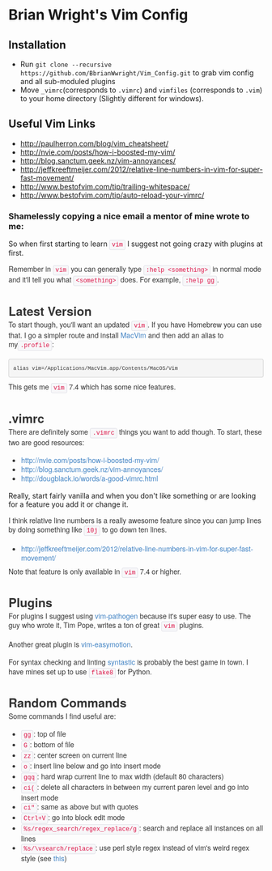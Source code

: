 # Brian Wright's Vim Config

## Installation
* Run ```git clone --recursive https://github.com/BbrianWwright/Vim_Config.git``` to grab vim config and all sub-moduled  plugins
* Move ```_vimrc```(corresponds to ```.vimrc```) and ```vimfiles``` (corresponds to ```.vim```) to your home directory (Slightly different for windows).

## Useful Vim Links
  * http://paulherron.com/blog/vim_cheatsheet/
  * http://nvie.com/posts/how-i-boosted-my-vim/
  * http://blog.sanctum.geek.nz/vim-annoyances/
  * http://jeffkreeftmeijer.com/2012/relative-line-numbers-in-vim-for-super-fast-movement/
  * http://www.bestofvim.com/tip/trailing-whitespace/
  * http://www.bestofvim.com/tip/auto-reload-your-vimrc/

### Shamelessly copying a nice email a mentor of mine wrote to me:
So when first starting to learn&nbsp;<code style="padding:2px 4px;font-family:Menlo,Monaco,'Courier New',monospace;font-size:12px;color:rgb(221,17,68);border-radius:3px;border:1px solid rgb(225,225,232);background-color:rgb(247,247,249)"><span class="il">vim</span></code>&nbsp;I
 suggest not going crazy with plugins at first.</p>
<p style="margin:0px 0px 1.2em;font-family:'Helvetica Neue',Helvetica,Arial,sans-serif;line-height:1.3em;color:rgb(51,51,51)">
Remember in&nbsp;<code style="padding:2px 4px;font-family:Menlo,Monaco,'Courier New',monospace;font-size:12px;color:rgb(221,17,68);border-radius:3px;border:1px solid rgb(225,225,232);background-color:rgb(247,247,249)"><span class="il">vim</span></code>&nbsp;you can generally
 type&nbsp;<code style="padding:2px 4px;font-family:Menlo,Monaco,'Courier New',monospace;font-size:12px;color:rgb(221,17,68);border-radius:3px;border:1px solid rgb(225,225,232);background-color:rgb(247,247,249)">:help &lt;something&gt;</code>&nbsp;in
 normal mode and it'll tell you what&nbsp;<code style="padding:2px 4px;font-family:Menlo,Monaco,'Courier New',monospace;font-size:12px;color:rgb(221,17,68);border-radius:3px;border:1px solid rgb(225,225,232);background-color:rgb(247,247,249)">&lt;something&gt;</code>&nbsp;does.
 For example,&nbsp;<code style="padding:2px 4px;font-family:Menlo,Monaco,'Courier New',monospace;font-size:12px;color:rgb(221,17,68);border-radius:3px;border:1px solid rgb(225,225,232);background-color:rgb(247,247,249)">:help gg</code>.</p>
<h2 style="margin:1.3em 0px 0px;font-family:'Helvetica Neue',Helvetica,Arial,sans-serif;color:rgb(51,51,51);font-size:24px;line-height:36px">
Latest Version</h2>
<p style="margin:0px 0px 1.2em;font-family:'Helvetica Neue',Helvetica,Arial,sans-serif;line-height:1.3em;color:rgb(51,51,51)">
To start though, you'll want an updated&nbsp;<code style="padding:2px 4px;font-family:Menlo,Monaco,'Courier New',monospace;font-size:12px;color:rgb(221,17,68);border-radius:3px;border:1px solid rgb(225,225,232);background-color:rgb(247,247,249)"><span class="il">vim</span></code>.
 If you have Homebrew you can use that. I go a simpler route and install&nbsp;<a href="https://github.com/b4winckler/macvim/releases" style="color:rgb(65,131,196);text-decoration:none" target="_blank">MacVim</a>&nbsp;and then add an alias to my<code style="padding:2px 4px;font-family:Menlo,Monaco,'Courier New',monospace;font-size:12px;color:rgb(221,17,68);border-radius:3px;border:1px solid rgb(225,225,232);background-color:rgb(247,247,249)">.profile</code>:</p>
<pre style="padding:8.5px;font-family:Menlo,Monaco,'Courier New',monospace;font-size:12.025px;color:rgb(51,51,51);border-top-left-radius:4px;border-top-right-radius:4px;border-bottom-right-radius:4px;border-bottom-left-radius:4px;margin-top:0px;margin-bottom:9px;line-height:18px;border:1px solid rgba(0,0,0,0.14902);white-space:pre-wrap;word-break:break-all;word-wrap:break-word;background-color:rgb(245,245,245)"><code style="padding:0px;font-family:Menlo,Monaco,'Courier New',monospace;color:inherit;border-top-left-radius:3px;border-top-right-radius:3px;border-bottom-right-radius:3px;border-bottom-left-radius:3px;border:0px;background-color:transparent">alias <span class="il">vim</span>=/Applications/MacVim.app/<wbr>Contents/MacOS/<span class="il">Vim</span>
</code></pre>
<p style="margin:0px 0px 1.2em;font-family:'Helvetica Neue',Helvetica,Arial,sans-serif;line-height:1.3em;color:rgb(51,51,51)">
This gets me&nbsp;<code style="padding:2px 4px;font-family:Menlo,Monaco,'Courier New',monospace;font-size:12px;color:rgb(221,17,68);border-radius:3px;border:1px solid rgb(225,225,232);background-color:rgb(247,247,249)"><span class="il">vim</span></code>&nbsp;7.4 which
 has some nice features.</p>
<h2 style="margin:1.3em 0px 0px;font-family:'Helvetica Neue',Helvetica,Arial,sans-serif;color:rgb(51,51,51);font-size:24px;line-height:36px">
.vimrc</h2>
<p style="margin:0px 0px 1.2em;font-family:'Helvetica Neue',Helvetica,Arial,sans-serif;line-height:1.3em;color:rgb(51,51,51)">
There are definitely some&nbsp;<code style="padding:2px 4px;font-family:Menlo,Monaco,'Courier New',monospace;font-size:12px;color:rgb(221,17,68);border-radius:3px;border:1px solid rgb(225,225,232);background-color:rgb(247,247,249)">.vimrc</code>&nbsp;things
 you want to add though. To start, these two are good resources:</p>
<ul style="padding:0px;margin:0px 0px 9px 25px;list-style-position:initial;color:rgb(51,51,51);font-family:'Helvetica Neue',Helvetica,Arial,sans-serif;line-height:18px">
<li><a href="http://nvie.com/posts/how-i-boosted-my-vim/" style="color:rgb(65,131,196);text-decoration:none" target="_blank">http://nvie.com/posts/how-i-<wbr>boosted-my-<span class="il">vim</span>/</a></li><li><a href="http://blog.sanctum.geek.nz/vim-annoyances/" style="color:rgb(65,131,196);text-decoration:none" target="_blank">http://blog.sanctum.geek.nz/<wbr><span class="il">vim</span>-annoyances/</a></li><li><a href="http://dougblack.io/words/a-good-vimrc.html" style="color:rgb(65,131,196);text-decoration:none" target="_blank">http://dougblack.io/words/a-<wbr>good-vimrc.html</a></li></ul>
<p style="margin:0px 0px 1.2em;font-family:'Helvetica Neue',Helvetica,Arial,sans-serif;line-height:1.3em;color:rgb(51,51,51)">

Really, start fairly vanilla and when you don't like something or are looking for a feature you add it or change it.</p>
<p style="margin:0px 0px 1.2em;font-family:'Helvetica Neue',Helvetica,Arial,sans-serif;line-height:1.3em;color:rgb(51,51,51)">
I think relative line numbers is a really awesome feature since you can jump lines by doing something like&nbsp;<code style="padding:2px 4px;font-family:Menlo,Monaco,'Courier New',monospace;font-size:12px;color:rgb(221,17,68);border-radius:3px;border:1px solid rgb(225,225,232);background-color:rgb(247,247,249)">10j</code>&nbsp;to
 go down ten lines.</p>
<ul style="padding:0px;margin:0px 0px 9px 25px;list-style-position:initial;color:rgb(51,51,51);font-family:'Helvetica Neue',Helvetica,Arial,sans-serif;line-height:18px">
<li><a href="http://jeffkreeftmeijer.com/2012/relative-line-numbers-in-vim-for-super-fast-movement/" style="color:rgb(65,131,196);text-decoration:none" target="_blank">http://jeffkreeftmeijer.com/<wbr>2012/relative-line-numbers-in-<wbr><span class="il">vim</span>-for-super-fast-movement/</a></li></ul>
<p style="margin:0px 0px 1.2em;font-family:'Helvetica Neue',Helvetica,Arial,sans-serif;line-height:1.3em;color:rgb(51,51,51)">
Note that feature is only available in&nbsp;<code style="padding:2px 4px;font-family:Menlo,Monaco,'Courier New',monospace;font-size:12px;color:rgb(221,17,68);border-radius:3px;border:1px solid rgb(225,225,232);background-color:rgb(247,247,249)"><span class="il">vim</span></code>&nbsp;7.4
 or higher.</p>
<h2 style="margin:1.3em 0px 0px;font-family:'Helvetica Neue',Helvetica,Arial,sans-serif;color:rgb(51,51,51);font-size:24px;line-height:36px">
Plugins</h2>
<p style="margin:0px 0px 1.2em;font-family:'Helvetica Neue',Helvetica,Arial,sans-serif;line-height:1.3em;color:rgb(51,51,51)">
For plugins I suggest using&nbsp;<a href="https://github.com/tpope/vim-pathogen" style="color:rgb(65,131,196);text-decoration:none" target="_blank"><span class="il">vim</span>-pathogen</a>&nbsp;because it's super easy to use. The guy who wrote it, Tim Pope, writes a ton of great&nbsp;<code style="padding:2px 4px;font-family:Menlo,Monaco,'Courier New',monospace;font-size:12px;color:rgb(221,17,68);border-radius:3px;border:1px solid rgb(225,225,232);background-color:rgb(247,247,249)"><span class="il">vim</span></code>&nbsp;plugins.</p>
<p style="margin:0px 0px 1.2em;font-family:'Helvetica Neue',Helvetica,Arial,sans-serif;line-height:1.3em;color:rgb(51,51,51)">
Another great plugin is&nbsp;<a href="https://github.com/easymotion/vim-easymotion" style="color:rgb(65,131,196);text-decoration:none" target="_blank"><span class="il">vim</span>-easymotion</a>.</p>
<p style="margin:0px 0px 1.2em;font-family:'Helvetica Neue',Helvetica,Arial,sans-serif;line-height:1.3em;color:rgb(51,51,51)">
For syntax checking and linting&nbsp;<a href="https://github.com/scrooloose/syntastic" style="color:rgb(65,131,196);text-decoration:none" target="_blank">syntastic</a>&nbsp;is probably the best game in town. I have mines set up to use&nbsp;<code style="padding:2px 4px;font-family:Menlo,Monaco,'Courier New',monospace;font-size:12px;color:rgb(221,17,68);border-radius:3px;border:1px solid rgb(225,225,232);background-color:rgb(247,247,249)">flake8</code>&nbsp;for
 Python.</p>
<h2 style="margin:1.3em 0px 0px;font-family:'Helvetica Neue',Helvetica,Arial,sans-serif;color:rgb(51,51,51);font-size:24px;line-height:36px">
Random Commands</h2>
<p style="margin:0px 0px 1.2em;font-family:'Helvetica Neue',Helvetica,Arial,sans-serif;line-height:1.3em;color:rgb(51,51,51)">
Some commands I find useful are:</p>
<ul style="padding:0px;margin:0px 0px 9px 25px;list-style-position:initial;color:rgb(51,51,51);font-family:'Helvetica Neue',Helvetica,Arial,sans-serif;line-height:18px">
<li><code style="padding:2px 4px;font-family:Menlo,Monaco,'Courier New',monospace;font-size:12px;color:rgb(221,17,68);border-radius:3px;border:1px solid rgb(225,225,232);background-color:rgb(247,247,249)">gg</code>: top of file</li><li><code style="padding:2px 4px;font-family:Menlo,Monaco,'Courier New',monospace;font-size:12px;color:rgb(221,17,68);border-radius:3px;border:1px solid rgb(225,225,232);background-color:rgb(247,247,249)">G</code>: bottom of file</li><li><code style="padding:2px 4px;font-family:Menlo,Monaco,'Courier New',monospace;font-size:12px;color:rgb(221,17,68);border-radius:3px;border:1px solid rgb(225,225,232);background-color:rgb(247,247,249)">zz</code>: center screen on current
 line</li><li><code style="padding:2px 4px;font-family:Menlo,Monaco,'Courier New',monospace;font-size:12px;color:rgb(221,17,68);border-radius:3px;border:1px solid rgb(225,225,232);background-color:rgb(247,247,249)">o</code>: insert line below and
 go into insert mode</li><li><code style="padding:2px 4px;font-family:Menlo,Monaco,'Courier New',monospace;font-size:12px;color:rgb(221,17,68);border-radius:3px;border:1px solid rgb(225,225,232);background-color:rgb(247,247,249)">gqq</code>: hard wrap current
 line to max width (default 80 characters)</li><li><code style="padding:2px 4px;font-family:Menlo,Monaco,'Courier New',monospace;font-size:12px;color:rgb(221,17,68);border-radius:3px;border:1px solid rgb(225,225,232);background-color:rgb(247,247,249)">ci(</code>: delete all characters
 in between my current paren level and go into insert mode</li><li><code style="padding:2px 4px;font-family:Menlo,Monaco,'Courier New',monospace;font-size:12px;color:rgb(221,17,68);border-radius:3px;border:1px solid rgb(225,225,232);background-color:rgb(247,247,249)">ci"</code>: same as above but
 with quotes</li><li><code style="padding:2px 4px;font-family:Menlo,Monaco,'Courier New',monospace;font-size:12px;color:rgb(221,17,68);border-radius:3px;border:1px solid rgb(225,225,232);background-color:rgb(247,247,249)">Ctrl+V</code>: go into block
 edit mode</li><li><code style="padding:2px 4px;font-family:Menlo,Monaco,'Courier New',monospace;font-size:12px;color:rgb(221,17,68);border-radius:3px;border:1px solid rgb(225,225,232);background-color:rgb(247,247,249)">%s/regex_search/regex_replace/<wbr>g</code>:
 search and replace all instances on all lines</li><li><code style="padding:2px 4px;font-family:Menlo,Monaco,'Courier New',monospace;font-size:12px;color:rgb(221,17,68);border-radius:3px;border:1px solid rgb(225,225,232);background-color:rgb(247,247,249)">%s/\vsearch/replace</code>: use
 perl style regex instead of <span class="il">vim</span>'s weird regex style (see&nbsp;<a href="http://vim.wikia.com/wiki/Simplifying_regular_expressions_using_magic_and_no-magic" style="color:rgb(65,131,196);text-decoration:none" target="_blank">this</a>)</li>
